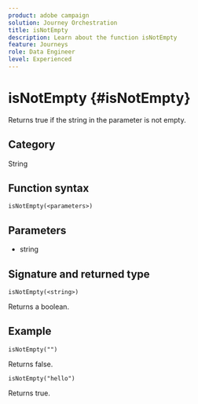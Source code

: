 ```yaml
---
product: adobe campaign
solution: Journey Orchestration
title: isNotEmpty
description: Learn about the function isNotEmpty
feature: Journeys
role: Data Engineer
level: Experienced
---
```


# isNotEmpty {#isNotEmpty}

Returns true if the string in the parameter is not empty.

## Category

String

## Function syntax

`isNotEmpty(<parameters>)`

## Parameters

* string

## Signature and returned type

`isNotEmpty(<string>)`

Returns a boolean.

## Example

`isNotEmpty("")`

Returns false.

`isNotEmpty("hello")`

Returns true.
